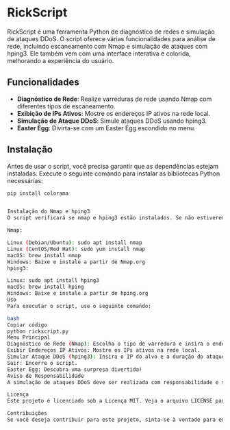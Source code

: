 # RickScript

RickScript é uma ferramenta Python de diagnóstico de redes e simulação de ataques DDoS. O script oferece várias funcionalidades para análise de rede, incluindo escaneamento com Nmap e simulação de ataques com hping3. Ele também vem com uma interface interativa e colorida, melhorando a experiência do usuário.

## Funcionalidades

- **Diagnóstico de Rede**: Realize varreduras de rede usando Nmap com diferentes tipos de escaneamento.
- **Exibição de IPs Ativos**: Mostre os endereços IP ativos na rede local.
- **Simulação de Ataque DDoS**: Simule ataques DDoS usando hping3.
- **Easter Egg**: Divirta-se com um Easter Egg escondido no menu.

## Instalação

Antes de usar o script, você precisa garantir que as dependências estejam instaladas. Execute o seguinte comando para instalar as bibliotecas Python necessárias:

```bash
pip install colorama


Instalação do Nmap e hping3
O script verificará se nmap e hping3 estão instalados. Se não estiverem, ele oferecerá a opção de instalá-los. Aqui está como instalar manualmente:

Nmap:

Linux (Debian/Ubuntu): sudo apt install nmap
Linux (CentOS/Red Hat): sudo yum install nmap
macOS: brew install nmap
Windows: Baixe e instale a partir de Nmap.org
hping3:

Linux: sudo apt install hping3
macOS: brew install hping
Windows: Baixe e instale a partir de hping.org
Uso
Para executar o script, use o seguinte comando:

bash
Copiar código
python rickscript.py
Menu Principal
Diagnóstico de Rede (Nmap): Escolha o tipo de varredura e insira o endereço IP ou range para escanear.
Exibir Endereços IP Ativos: Mostre os IPs ativos na rede local.
Simular Ataque DDoS (hping3): Insira o IP do alvo e a duração do ataque.
Sair: Encerre o script.
Easter Egg: Descubra uma surpresa divertida!
Aviso de Responsabilidade
A simulação de ataques DDoS deve ser realizada com responsabilidade e somente em ambientes controlados e com permissão apropriada. O uso inadequado de ferramentas de rede pode ser ilegal e antiético. Utilize este script para fins educacionais e de teste apenas.

Licença
Este projeto é licenciado sob a Licença MIT. Veja o arquivo LICENSE para mais detalhes.

Contribuições
Se você deseja contribuir para este projeto, sinta-se à vontade para enviar um pull request. Sugestões e melhorias são bem-vindas!
